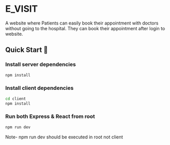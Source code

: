 # E_VISIT
A website where Patients can easily book their appointment with doctors without going to the hospital. They can book their appointment after login to website. 



## Quick Start 🚀

### Install server dependencies
```sh
npm install
```

### Install client dependencies
```sh
cd client
npm install
```

### Run both Express & React from root
```sh
npm run dev
```
Note- npm run dev should be executed in root not client

